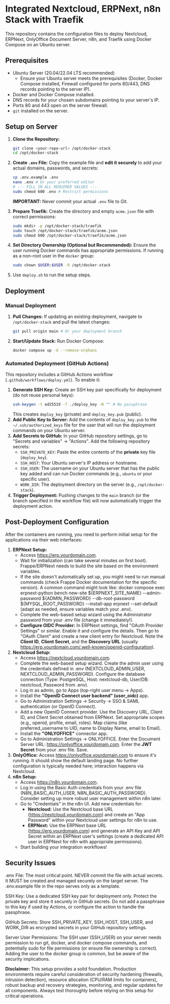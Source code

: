 # Integrated Nextcloud, ERPNext, n8n Stack with Traefik

This repository contains the configuration files to deploy Nextcloud, ERPNext, OnlyOffice Document Server, n8n, and Traefik using Docker Compose on an Ubuntu server.

## Prerequisites

* Ubuntu Server (20.04/22.04 LTS recommended)
    - Ensure your Ubuntu server meets the prerequisites (Docker, Docker Compose installed, Firewall configured for ports 80/443, DNS records pointing to the server IP).
* Docker and Docker Compose installed.
* DNS records for your chosen subdomains pointing to your server's IP.
* Ports 80 and 443 open on the server firewall.
* `git` installed on the server.

## Setup on Server

1.  **Clone the Repository:**
    ```bash
    git clone <your-repo-url> /opt/docker-stack
    cd /opt/docker-stack
    ```

2.  **Create `.env` File:** Copy the example file and **edit it securely** to add your actual domains, passwords, and secrets:
    ```bash
    cp .env.example .env
    nano .env # Or your preferred editor
    # --- FILL IN ALL REQUIRED VALUES ---
    sudo chmod 600 .env # Restrict permissions
    ```
    **IMPORTANT:** Never commit your actual `.env` file to Git.

3.  **Prepare Traefik:** Create the directory and empty `acme.json` file with correct permissions:
    ```bash
    sudo mkdir -p /opt/docker-stack/traefik
    sudo touch /opt/docker-stack/traefik/acme.json
    sudo chmod 600 /opt/docker-stack/traefik/acme.json
    ```

4.  **Set Directory Ownership (Optional but Recommended):** Ensure the user running Docker commands has appropriate permissions. If running as a non-root user in the `docker` group:
    ```bash
    sudo chown $USER:$USER -R /opt/docker-stack
    ```

5. Use `deploy.sh` to run the setup steps.

## Deployment

### Manual Deployment

1.  **Pull Changes:** If updating an existing deployment, navigate to `/opt/docker-stack` and pull the latest changes:
    ```bash
    git pull origin main # Or your deployment branch
    ```
2.  **Start/Update Stack:** Run Docker Compose:
    ```bash
    docker compose up -d --remove-orphans
    ```

### Automated Deployment (GitHub Actions)

This repository includes a GitHub Actions workflow (`.github/workflows/deploy.yml`). To enable it:

1.  **Generate SSH Key:** Create an SSH key pair specifically for deployment (do not reuse personal keys):
    ```bash
    ssh-keygen -t ed25519 -f ./deploy_key -N "" # No passphrase
    ```
    This creates `deploy_key` (private) and `deploy_key.pub` (public).
2.  **Add Public Key to Server:** Add the contents of `deploy_key.pub` to the `~/.ssh/authorized_keys` file for the user that will run the deployment commands on your Ubuntu server.
3.  **Add Secrets to GitHub:** In your GitHub repository settings, go to "Secrets and variables" -> "Actions". Add the following repository secrets:
    * `SSH_PRIVATE_KEY`: Paste the entire contents of the **private** key file (`deploy_key`).
    * `SSH_HOST`: Your Ubuntu server's IP address or hostname.
    * `SSH_USER`: The username on your Ubuntu server that has the public key added and can run Docker commands (e.g., `ubuntu` or your specific user).
    * `WORK_DIR`: The deployment directory on the server (e.g., `/opt/docker-stack`).
4.  **Trigger Deployment:** Pushing changes to the `main` branch (or the branch specified in the workflow file) will now automatically trigger the deployment action.

## Post-Deployment Configuration

After the containers are running, you need to perform initial setup for the applications via their web interfaces:

1. **ERPNext Setup:**  
   * Access https://erp.yourdomain.com.  
   * Wait for initialization (can take several minutes on first boot). Frappe/ERPNext needs to build the site based on the environment variables.  
   * If the site doesn't automatically set up, you might need to run manual commands (check Frappe Docker documentation for the specific version). A common command might look like: docker compose exec erpnext-python bench new-site ${ERPNEXT\_SITE\_NAME} \--admin-password ${ADMIN\_PASSWORD} \--db-root-password ${MYSQL\_ROOT\_PASSWORD} \--install-app erpnext \--set-default (adapt as needed, ensure variables match your .env).  
   * Complete the web-based setup wizard using the Administrator password from your .env file (change it immediately\!).  
   * **Configure OIDC Provider:** In ERPNext settings, find "OAuth Provider Settings" or similar. Enable it and configure the details. Then go to "OAuth Client" and create a new client entry for Nextcloud. Note the **Client ID**, **Client Secret**, and the **Discovery URL** (usually https://erp.yourdomain.com/.well-known/openid-configuration).  
2. **Nextcloud Setup:**  
   * Access https://nextcloud.yourdomain.com.  
   * Complete the web-based setup wizard. Create the admin user using the credentials defined in .env (NEXTCLOUD\_ADMIN\_USER, NEXTCLOUD\_ADMIN\_PASSWORD). Configure the database connection (Type: PostgreSQL, Host: nextcloud-db, User/DB: nextcloud, Password from .env).  
   * Log in as admin, go to Apps (top-right user menu \-\> Apps).  
   * Install the **"OpenID Connect user backend" (user\_oidc)** app.  
   * Go to Administration Settings \-\> Security \-\> SSO & SAML authentication (or OpenID Connect).  
   * Add a new OpenID Connect provider. Use the Discovery URL, Client ID, and Client Secret obtained from ERPNext. Set appropriate scopes (e.g., openid, profile, email, roles). Map claims (like preferred\_username to UID, name to Display Name, email to Email).  
   * Install the **"ONLYOFFICE"** connector app.  
   * Go to Administration Settings \-\> ONLYOFFICE. Enter the Document Server URL: https://onlyoffice.yourdomain.com. Enter the **JWT Secret** from your .env file. Save.  
3. **OnlyOffice:** Access https://onlyoffice.yourdomain.com to ensure it's running. It should show the default landing page. No further configuration is typically needed here; interaction happens via Nextcloud.  
4. **n8n Setup:**  
   * Access https://n8n.yourdomain.com.  
   * Log in using the Basic Auth credentials from your .env file (N8N\_BASIC\_AUTH\_USER, N8N\_BASIC\_AUTH\_PASSWORD). Consider setting up more robust user management within n8n later.  
   * Go to "Credentials" in the n8n UI. Add new credentials for:  
     * **Nextcloud:** Use the Nextcloud base URL (https://nextcloud.yourdomain.com) and create an "App Password" within your Nextcloud user settings for n8n to use.  
     * **ERPNext:** Use the ERPNext base URL (https://erp.yourdomain.com) and generate an API Key and API Secret within an ERPNext user's settings (create a dedicated API user in ERPNext for n8n with appropriate permissions).  
   * Start building your integration workflows\!

## Security Issues

.env File: The most critical point. NEVER commit the file with actual secrets. It MUST be created and managed securely on the target server. The .env.example file in the repo serves only as a template.

SSH Key: Use a dedicated SSH key pair for deployment only. Protect the private key and store it securely in GitHub secrets. Do not add a passphrase to this key if used by Actions, or configure the action to handle the passphrase.

GitHub Secrets: Store SSH_PRIVATE_KEY, SSH_HOST, SSH_USER, and WORK_DIR as encrypted secrets in your GitHub repository settings.

Server User Permissions: The SSH user (SSH_USER) on your server needs permission to run git, docker, and docker compose commands, and potentially sudo for file permissions (or ensure file ownership is correct). Adding the user to the docker group is common, but be aware of the security implications.

**Disclaimer:** This setup provides a solid foundation. Production environments require careful consideration of security hardening (firewalls, intrusion detection), resource allocation (CPU/RAM limits for containers), robust backup and recovery strategies, monitoring, and regular updates for all components. Always test thoroughly before relying on this setup for critical operations.